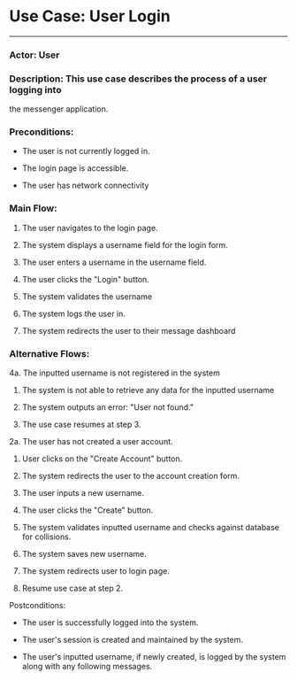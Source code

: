 # Use Case: User Login
---
### Actor: User

### Description: This use case describes the process of a user logging into
the messenger application.

### Preconditions:

-   The user is not currently logged in.

-   The login page is accessible.

-   The user has network connectivity

### Main Flow:

1.  The user navigates to the login page.

2.  The system displays a username field for the login form.

3.  The user enters a username in the username field.

4.  The user clicks the "Login" button.

5.  The system validates the username

6.  The system logs the user in.

7.  The system redirects the user to their message dashboard

### Alternative Flows:

4a. The inputted username is not registered in the system

1.  The system is not able to retrieve any data for the inputted
    username

2.  The system outputs an error: "User not found."

3.  The use case resumes at step 3.

2a. The user has not created a user account.

1.  User clicks on the "Create Account" button.

2.  The system redirects the user to the account creation form.

3.  The user inputs a new username.

4.  The user clicks the "Create" button.

5.  The system validates inputted username and checks against database
    for collisions.

6.  The system saves new username.

7.  The system redirects user to login page.

8.  Resume use case at step 2.

Postconditions:

-   The user is successfully logged into the system.

-   The user's session is created and maintained by the system.

-   The user's inputted username, if newly created, is logged by the
    system along with any following messages.
